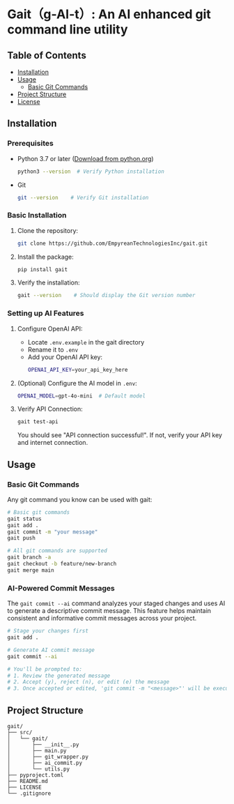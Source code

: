 # Gait（g-AI-t）: An AI enhanced git command line utility

## Table of Contents
- [Installation](#installation)
- [Usage](#usage)
  - [Basic Git Commands](#basic-git-commands)
- [Project Structure](#project-structure)
- [License](#license)

## Installation

### Prerequisites
- Python 3.7 or later ([Download from python.org](https://www.python.org/downloads/))
  ```bash
  python3 --version  # Verify Python installation
  ```
- Git
  ```bash
  git --version    # Verify Git installation
  ```

### Basic Installation
1. Clone the repository:
   ```bash
   git clone https://github.com/EmpyreanTechnologiesInc/gait.git
   ```

2. Install the package:
   ```bash
   pip install gait
   ```

3. Verify the installation:
   ```bash
   gait --version    # Should display the Git version number
   ```

### Setting up AI Features
1. Configure OpenAI API:
   - Locate `.env.example` in the gait directory
   - Rename it to `.env`
   - Add your OpenAI API key:
     ```bash
     OPENAI_API_KEY=your_api_key_here
     ```

2. (Optional) Configure the AI model in `.env`:
   ```bash
   OPENAI_MODEL=gpt-4o-mini  # Default model
   ```

3. Verify API Connection:
   ```bash
   gait test-api
   ```
   You should see "API connection successful!". If not, verify your API key and internet connection.

## Usage

### Basic Git Commands
Any git command you know can be used with gait:

```bash
# Basic git commands
gait status
gait add .
gait commit -m "your message"
gait push

# All git commands are supported
gait branch -a
gait checkout -b feature/new-branch
gait merge main
```

### AI-Powered Commit Messages
The `gait commit --ai` command analyzes your staged changes and uses AI to generate a descriptive commit message. This feature helps maintain consistent and informative commit messages across your project.

```bash
# Stage your changes first
gait add .

# Generate AI commit message
gait commit --ai

# You'll be prompted to:
# 1. Review the generated message
# 2. Accept (y), reject (n), or edit (e) the message
# 3. Once accepted or edited, 'git commit -m "<message>"' will be executed automatically
```

## Project Structure
```
gait/
├── src/
│   └── gait/
│       ├── __init__.py
│       ├── main.py
│       ├── git_wrapper.py
│       ├── ai_commit.py
│       └── utils.py
├── pyproject.toml
├── README.md
├── LICENSE
└── .gitignore
```
